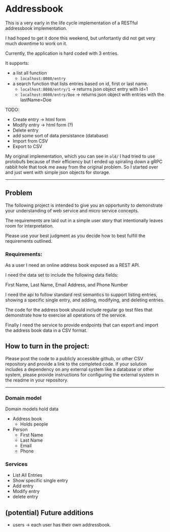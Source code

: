 # Addressbook

This is a very early in the life cycle implementation of a RESTful addressbook implementation.

I had hoped to get it done this weekend, but unfortantly did not get very much downtime to work on it.

Currently, the application is hard coded with 3 entries. 

It supports:
* a list all function 
  - `localhost:8080/entry`
* a search function that lists entries based on id, first or last name.
  - `localhost:8080/entry/1` -> returns json object entry with id=1
  - `localhost:8080/entry/Doe` -> returns json object with entries with the lastName=Doe

TODO:
  - Create entry -> html form
  - Modify entry -> html form (?)
  - Delete entry
  - add some sort of data persistance (database)
  - Import from CSV
  - Export to CSV

My original implementation, which you can see in `old/` I had tried to use 
protobufs because of their efficiency but I ended up spiraling down a gRPC rabbit hole that took me away from the original problem.
So I started over and just went with simple json objects for storage. 


-------- 

## Problem 
The following project is intended to give you an opportunity to demonstrate your 
understanding of web service and micro service concepts.

The requirements are laid out in a simple user story that intentionally leaves room for interpretation. 

Please use your best judgment as you decide how to best fulfill the requirements outlined. 


### Requirements: 

As a user I need an online address book exposed as a REST API.

I need the data set to include the following data fields: 

First Name, Last Name, Email Address, and Phone Number

I need the api to follow standard rest semantics to support listing entries, 
showing a specific single entry, and adding, modifying, and deleting entries.

The code for the address book should include regular go test files that demonstrate how to exercise all operations of the service.

Finally I need the service to provide endpoints that can export and import the address book data in a CSV format.


## How to turn in the project:

Please post the code to a publicly accessible github, or other CSV repository and provide a link to the completed code.
If your solution includes a dependency on any external system like a database or other system,
please provide instructions for configuring the external system in the readme in your repository.


----------------- 

### Domain model
Domain models hold data
* Address book 
    * Holds people
* Person
    - First Name
    - Last Name
    - Email
    - Phone 

### Services
  * List All Entries
  * Show specific single entry
  * Add entry
  * Modify entry
  * delete entry




## (potential) Future additions

* users -> each user has their own addressbook.

